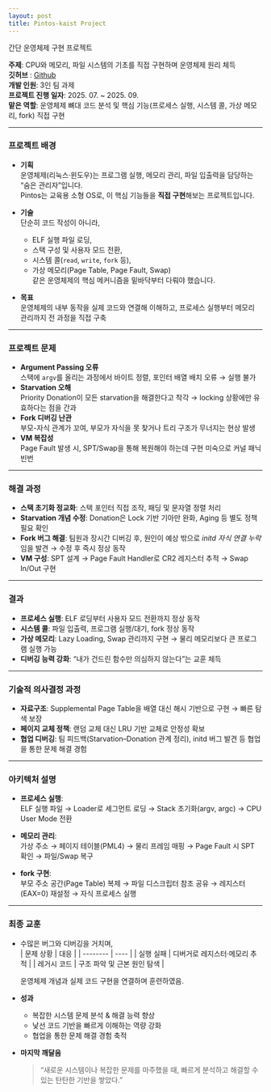 ```yaml
---
layout: post
title: Pintos-kaist Project
---
```


간단 운영체제 구현 프로젝트

**주제**: CPU와 메모리, 파일 시스템의 기초를 직접 구현하며 운영체제 원리 체득  
**깃허브** : [Github](https://github.com/volume5522/pintos-kaist.git)  
**개발 인원**: 3인 팀 과제  
**프로젝트 진행 일자**: 2025. 07. ~ 2025. 09.  
**맡은 역할**: 운영체제 뼈대 코드 분석 및 핵심 기능(프로세스 실행, 시스템 콜, 가상 메모리, fork) 직접 구현

---

### 프로젝트 배경

- **기획**  
  운영체제(리눅스·윈도우)는 프로그램 실행, 메모리 관리, 파일 입출력을 담당하는 “숨은 관리자”입니다.  
  Pintos는 교육용 소형 OS로, 이 핵심 기능들을 **직접 구현**해보는 프로젝트입니다.

- **기술**  
  단순히 코드 작성이 아니라,

  - ELF 실행 파일 로딩,
  - 스택 구성 및 사용자 모드 전환,
  - 시스템 콜(`read`, `write`, `fork` 등),
  - 가상 메모리(Page Table, Page Fault, Swap)  
    같은 운영체제의 핵심 메커니즘을 밑바닥부터 다뤄야 했습니다.

- **목표**  
  운영체제의 내부 동작을 실제 코드와 연결해 이해하고, 프로세스 실행부터 메모리 관리까지 전 과정을 직접 구축

---

### 프로젝트 문제

- **Argument Passing 오류**  
  스택에 `argv`를 올리는 과정에서 바이트 정렬, 포인터 배열 배치 오류 → 실행 불가
- **Starvation 오해**  
  Priority Donation이 모든 starvation을 해결한다고 착각 → locking 상황에만 유효하다는 점을 간과
- **Fork 디버깅 난관**  
  부모-자식 관계가 꼬여, 부모가 자식을 못 찾거나 트리 구조가 무너지는 현상 발생
- **VM 복잡성**  
  Page Fault 발생 시, SPT/Swap을 통해 복원해야 하는데 구현 미숙으로 커널 패닉 빈번

---

### 해결 과정

- **스택 초기화 정교화**: 스택 포인터 직접 조작, 패딩 및 문자열 정렬 처리
- **Starvation 개념 수정**: Donation은 Lock 기반 기아만 완화, Aging 등 별도 정책 필요 확인
- **Fork 버그 해결**: 팀원과 장시간 디버깅 후, 원인이 예상 밖으로 *initd 자식 연결 누락*임을 발견 → 수정 후 즉시 정상 동작
- **VM 구성**: SPT 설계 → Page Fault Handler로 CR2 레지스터 추적 → Swap In/Out 구현

---

### 결과

- **프로세스 실행**: ELF 로딩부터 사용자 모드 전환까지 정상 동작
- **시스템 콜**: 파일 입출력, 프로그램 실행/대기, fork 정상 동작
- **가상 메모리**: Lazy Loading, Swap 관리까지 구현 → 물리 메모리보다 큰 프로그램 실행 가능
- **디버깅 능력 강화**: “내가 건드린 함수만 의심하지 않는다”는 교훈 체득

---

### 기술적 의사결정 과정

- **자료구조**: Supplemental Page Table을 배열 대신 해시 기반으로 구현 → 빠른 탐색 보장
- **페이지 교체 정책**: 랜덤 교체 대신 LRU 기반 교체로 안정성 확보
- **협업 디버깅**: 팀 피드백(Starvation–Donation 관계 정리), initd 버그 발견 등 협업을 통한 문제 해결 경험

---

### 아키텍처 설명

- **프로세스 실행**:  
  ELF 실행 파일 → Loader로 세그먼트 로딩 → Stack 초기화(argv, argc) → CPU User Mode 전환

- **메모리 관리**:  
  가상 주소 → 페이지 테이블(PML4) → 물리 프레임 매핑 → Page Fault 시 SPT 확인 → 파일/Swap 복구

- **fork 구현**:  
  부모 주소 공간(Page Table) 복제 → 파일 디스크립터 참조 공유 → 레지스터(EAX=0) 재설정 → 자식 프로세스 실행

---

### 최종 교훈

- 수많은 버그와 디버깅을 거치며,  
  | 문제 상황 | 대응 |
  | -------- | ---- |
  | 실행 실패 | 디버거로 레지스터·메모리 추적 |
  | 레거시 코드 | 구조 파악 및 근본 원인 탐색 |

  운영체제 개념과 실제 코드 구현을 연결하며 훈련하였음.

- **성과**

  - 복잡한 시스템 문제 분석 & 해결 능력 향상
  - 낯선 코드 기반을 빠르게 이해하는 역량 강화
  - 협업을 통한 문제 해결 경험 축적

- **마지막 깨달음**
  > “새로운 시스템이나 복잡한 문제를 마주했을 때, 빠르게 분석하고 해결할 수 있는 탄탄한 기반을 쌓았다.”

